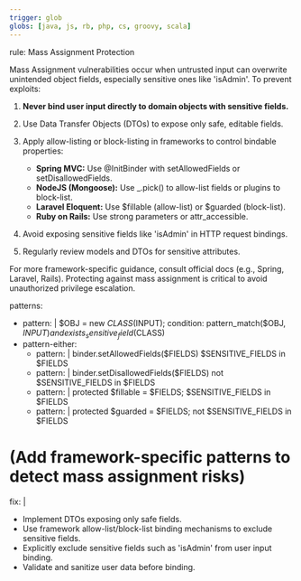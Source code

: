 ```yaml
---
trigger: glob
globs: [java, js, rb, php, cs, groovy, scala]
---
```


rule: Mass Assignment Protection

  Mass Assignment vulnerabilities occur when untrusted input can overwrite unintended object fields, especially sensitive ones like 'isAdmin'. To prevent exploits:

  1. **Never bind user input directly to domain objects with sensitive fields.**

  2. Use Data Transfer Objects (DTOs) to expose only safe, editable fields.

  3. Apply allow-listing or block-listing in frameworks to control bindable properties:
     - **Spring MVC:** Use @InitBinder with setAllowedFields or setDisallowedFields.
     - **NodeJS (Mongoose):** Use _.pick() to allow-list fields or plugins to block-list.
     - **Laravel Eloquent:** Use $fillable (allow-list) or $guarded (block-list).
     - **Ruby on Rails:** Use strong parameters or attr_accessible.

  4. Avoid exposing sensitive fields like 'isAdmin' in HTTP request bindings.

  5. Regularly review models and DTOs for sensitive attributes.

  For more framework-specific guidance, consult official docs (e.g., Spring, Laravel, Rails). Protecting against mass assignment is critical to avoid unauthorized privilege escalation.


patterns:
  - pattern: |
      $OBJ = new $CLASS($INPUT);
    condition: pattern_match($OBJ, $INPUT) and
               exists_sensitive_field($CLASS)
  - pattern-either:
      - pattern: |
          binder.setAllowedFields($FIELDS)
          $SENSITIVE_FIELDS in $FIELDS
      - pattern: |
          binder.setDisallowedFields($FIELDS)
          not $SENSITIVE_FIELDS in $FIELDS
      - pattern: |
          protected $fillable = $FIELDS;
          $SENSITIVE_FIELDS in $FIELDS
      - pattern: |
          protected $guarded = $FIELDS;
          not $SENSITIVE_FIELDS in $FIELDS
  # (Add framework-specific patterns to detect mass assignment risks)
fix: |
  - Implement DTOs exposing only safe fields.
  - Use framework allow-list/block-list binding mechanisms to exclude sensitive fields.
  - Explicitly exclude sensitive fields such as 'isAdmin' from user input binding.
  - Validate and sanitize user data before binding.
```